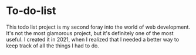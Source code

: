 # To-do-list

This todo list project is my second foray into the world of web development. It's not the most glamorous project, but it's definitely one of the most useful. I created it in 2021, when I realized that I needed a better way to keep track of all the things I had to do.
